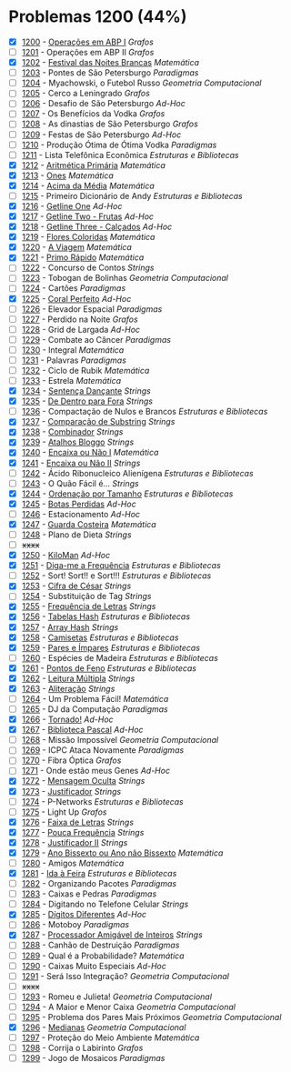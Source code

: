 # Problemas 1200 (44%)

- [x]  [1200](https://www.beecrowd.com.br/repository/UOJ_1200.html) - [Operações em ABP I](https://github.com/potigol/beecrowd/blob/master/src/1200/1200.poti) *Grafos*
- [ ]  [1201](https://www.beecrowd.com.br/repository/UOJ_1201.html) - Operações em ABP II *Grafos*
- [x]  [1202](https://www.beecrowd.com.br/repository/UOJ_1202.html) - [Festival das Noites Brancas](https://github.com/potigol/beecrowd/blob/master/src/1200/1202.poti) *Matemática*
- [ ]  [1203](https://www.beecrowd.com.br/repository/UOJ_1203.html) - Pontes de São Petersburgo *Paradigmas*
- [ ]  [1204](https://www.beecrowd.com.br/repository/UOJ_1204.html) - Myachowski, o Futebol Russo *Geometria Computacional*
- [ ]  [1205](https://www.beecrowd.com.br/repository/UOJ_1205.html) - Cerco a Leningrado *Grafos*
- [ ]  [1206](https://www.beecrowd.com.br/repository/UOJ_1206.html) - Desafio de São Petersburgo *Ad-Hoc*
- [ ]  [1207](https://www.beecrowd.com.br/repository/UOJ_1207.html) - Os Benefícios da Vodka *Grafos*
- [ ]  [1208](https://www.beecrowd.com.br/repository/UOJ_1208.html) - As dinastias de São Petersburgo *Grafos*
- [ ]  [1209](https://www.beecrowd.com.br/repository/UOJ_1209.html) - Festas de São Petersburgo *Ad-Hoc*
- [ ]  [1210](https://www.beecrowd.com.br/repository/UOJ_1210.html) - Produção Ótima de Ótima Vodka *Paradigmas*
- [ ]  [1211](https://www.beecrowd.com.br/repository/UOJ_1211.html) - Lista Telefônica Econômica *Estruturas e Bibliotecas*
- [x]  [1212](https://www.beecrowd.com.br/repository/UOJ_1212.html) - [Aritmética Primária](https://github.com/potigol/beecrowd/blob/master/src/1200/1212.poti) *Matemática*
- [x]  [1213](https://www.beecrowd.com.br/repository/UOJ_1213.html) - [Ones](https://github.com/potigol/beecrowd/blob/master/src/1200/1213.poti) *Matemática*
- [x]  [1214](https://www.beecrowd.com.br/repository/UOJ_1214.html) - [Acima da Média](https://github.com/potigol/beecrowd/blob/master/src/1200/1214.poti) *Matemática*
- [ ]  [1215](https://www.beecrowd.com.br/repository/UOJ_1215.html) - Primeiro Dicionário de Andy *Estruturas e Bibliotecas*
- [x]  [1216](https://www.beecrowd.com.br/repository/UOJ_1216.html) - [Getline One](https://github.com/potigol/beecrowd/blob/master/src/1200/1216.poti) *Ad-Hoc*
- [x]  [1217](https://www.beecrowd.com.br/repository/UOJ_1217.html) - [Getline Two - Frutas](https://github.com/potigol/beecrowd/blob/master/src/1200/1217.poti) *Ad-Hoc*
- [x]  [1218](https://www.beecrowd.com.br/repository/UOJ_1218.html) - [Getline Three - Calçados](https://github.com/potigol/beecrowd/blob/master/src/1200/1218.poti) *Ad-Hoc*
- [x]  [1219](https://www.beecrowd.com.br/repository/UOJ_1219.html) - [Flores Coloridas](https://github.com/potigol/beecrowd/blob/master/src/1200/1219.poti) *Matemática*
- [x]  [1220](https://www.beecrowd.com.br/repository/UOJ_1220.html) - [A Viagem](https://github.com/potigol/beecrowd/blob/master/src/1200/1220.poti) *Matemática*
- [x]  [1221](https://www.beecrowd.com.br/repository/UOJ_1221.html) - [Primo Rápido](https://github.com/potigol/beecrowd/blob/master/src/1200/1221.poti) *Matemática*
- [ ]  [1222](https://www.beecrowd.com.br/repository/UOJ_1222.html) - Concurso de Contos *Strings*
- [ ]  [1223](https://www.beecrowd.com.br/repository/UOJ_1223.html) - Tobogan de Bolinhas *Geometria Computacional*
- [ ]  [1224](https://www.beecrowd.com.br/repository/UOJ_1224.html) - Cartões *Paradigmas*
- [x]  [1225](https://www.beecrowd.com.br/repository/UOJ_1225.html) - [Coral Perfeito](https://github.com/potigol/beecrowd/blob/master/src/1200/1225.poti) *Ad-Hoc*
- [ ]  [1226](https://www.beecrowd.com.br/repository/UOJ_1226.html) - Elevador Espacial *Paradigmas*
- [ ]  [1227](https://www.beecrowd.com.br/repository/UOJ_1227.html) - Perdido na Noite *Grafos*
- [ ]  [1228](https://www.beecrowd.com.br/repository/UOJ_1228.html) - Grid de Largada *Ad-Hoc*
- [ ]  [1229](https://www.beecrowd.com.br/repository/UOJ_1229.html) - Combate ao Câncer *Paradigmas*
- [ ]  [1230](https://www.beecrowd.com.br/repository/UOJ_1230.html) - Integral *Matemática*
- [ ]  [1231](https://www.beecrowd.com.br/repository/UOJ_1231.html) - Palavras *Paradigmas*
- [ ]  [1232](https://www.beecrowd.com.br/repository/UOJ_1232.html) - Ciclo de Rubik *Matemática*
- [ ]  [1233](https://www.beecrowd.com.br/repository/UOJ_1233.html) - Estrela *Matemática*
- [x]  [1234](https://www.beecrowd.com.br/repository/UOJ_1234.html) - [Sentença Dançante](https://github.com/potigol/beecrowd/blob/master/src/1200/1234.poti) *Strings*
- [x]  [1235](https://www.beecrowd.com.br/repository/UOJ_1235.html) - [De Dentro para Fora](https://github.com/potigol/beecrowd/blob/master/src/1200/1235.poti) *Strings*
- [ ]  [1236](https://www.beecrowd.com.br/repository/UOJ_1236.html) - Compactação de Nulos e Brancos *Estruturas e Bibliotecas*
- [x]  [1237](https://www.beecrowd.com.br/repository/UOJ_1237.html) - [Comparação de Substring](https://github.com/potigol/beecrowd/blob/master/src/1200/1237.poti) *Strings*
- [x]  [1238](https://www.beecrowd.com.br/repository/UOJ_1238.html) - [Combinador](https://github.com/potigol/beecrowd/blob/master/src/1200/1238.poti) *Strings*
- [x]  [1239](https://www.beecrowd.com.br/repository/UOJ_1239.html) - [Atalhos Bloggo](https://github.com/potigol/beecrowd/blob/master/src/1200/1239.poti) *Strings*
- [x]  [1240](https://www.beecrowd.com.br/repository/UOJ_1240.html) - [Encaixa ou Não I](https://github.com/potigol/beecrowd/blob/master/src/1200/1240.poti) *Matemática*
- [x]  [1241](https://www.beecrowd.com.br/repository/UOJ_1241.html) - [Encaixa ou Não II](https://github.com/potigol/beecrowd/blob/master/src/1200/1241.poti) *Strings*
- [ ]  [1242](https://www.beecrowd.com.br/repository/UOJ_1242.html) - Ácido Ribonucleico Alienígena *Estruturas e Bibliotecas*
- [ ]  [1243](https://www.beecrowd.com.br/repository/UOJ_1243.html) - O Quão Fácil é... *Strings*
- [x]  [1244](https://www.beecrowd.com.br/repository/UOJ_1244.html) - [Ordenação por Tamanho](https://github.com/potigol/beecrowd/blob/master/src/1200/1244.poti) *Estruturas e Bibliotecas*
- [x]  [1245](https://www.beecrowd.com.br/repository/UOJ_1245.html) - [Botas Perdidas](https://github.com/potigol/beecrowd/blob/master/src/1200/1245.poti) *Ad-Hoc*
- [ ]  [1246](https://www.beecrowd.com.br/repository/UOJ_1246.html) - Estacionamento *Ad-Hoc*
- [x]  [1247](https://www.beecrowd.com.br/repository/UOJ_1247.html) - [Guarda Costeira](https://github.com/potigol/beecrowd/blob/master/src/1200/1247.poti) *Matemática*
- [ ]  [1248](https://www.beecrowd.com.br/repository/UOJ_1248.html) - Plano de Dieta *Strings*
- [ ] ~~xxxx~~
- [x]  [1250](https://www.beecrowd.com.br/repository/UOJ_1250.html) - [KiloMan](https://github.com/potigol/beecrowd/blob/master/src/1200/1250.poti) *Ad-Hoc*
- [x]  [1251](https://www.beecrowd.com.br/repository/UOJ_1251.html) - [Diga-me a Frequência](https://github.com/potigol/beecrowd/blob/master/src/1200/1251.poti) *Estruturas e Bibliotecas*
- [ ]  [1252](https://www.beecrowd.com.br/repository/UOJ_1252.html) - Sort! Sort!! e Sort!!! *Estruturas e Bibliotecas*
- [x]  [1253](https://www.beecrowd.com.br/repository/UOJ_1253.html) - [Cifra de César](https://github.com/potigol/beecrowd/blob/master/src/1200/1253.poti) *Strings*
- [ ]  [1254](https://www.beecrowd.com.br/repository/UOJ_1254.html) - Substituição de Tag *Strings*
- [x]  [1255](https://www.beecrowd.com.br/repository/UOJ_1255.html) - [Frequência de Letras](https://github.com/potigol/beecrowd/blob/master/src/1200/1255.poti) *Strings*
- [x]  [1256](https://www.beecrowd.com.br/repository/UOJ_1256.html) - [Tabelas Hash](https://github.com/potigol/beecrowd/blob/master/src/1200/1256.poti) *Estruturas e Bibliotecas*
- [x]  [1257](https://www.beecrowd.com.br/repository/UOJ_1257.html) - [Array Hash](https://github.com/potigol/beecrowd/blob/master/src/1200/1257.poti) *Strings*
- [x]  [1258](https://www.beecrowd.com.br/repository/UOJ_1258.html) - [Camisetas](https://github.com/potigol/beecrowd/blob/master/src/1200/1258.poti) *Estruturas e Bibliotecas*
- [x]  [1259](https://www.beecrowd.com.br/repository/UOJ_1259.html) - [Pares e Ímpares](https://github.com/potigol/beecrowd/blob/master/src/1200/1259.poti) *Estruturas e Bibliotecas*
- [ ]  [1260](https://www.beecrowd.com.br/repository/UOJ_1260.html) - Espécies de Madeira *Estruturas e Bibliotecas*
- [x]  [1261](https://www.beecrowd.com.br/repository/UOJ_1261.html) - [Pontos de Feno](https://github.com/potigol/beecrowd/blob/master/src/1200/1261.poti) *Estruturas e Bibliotecas*
- [x]  [1262](https://www.beecrowd.com.br/repository/UOJ_1262.html) - [Leitura Múltipla](https://github.com/potigol/beecrowd/blob/master/src/1200/1262.poti) *Strings*
- [x]  [1263](https://www.beecrowd.com.br/repository/UOJ_1263.html) - [Aliteração](https://github.com/potigol/beecrowd/blob/master/src/1200/1263.poti) *Strings*
- [ ]  [1264](https://www.beecrowd.com.br/repository/UOJ_1264.html) - Um Problema Fácil! *Matemática*
- [ ]  [1265](https://www.beecrowd.com.br/repository/UOJ_1265.html) - DJ da Computação *Paradigmas*
- [x]  [1266](https://www.beecrowd.com.br/repository/UOJ_1266.html) - [Tornado!](https://github.com/potigol/beecrowd/blob/master/src/1200/1266.poti) *Ad-Hoc*
- [x]  [1267](https://www.beecrowd.com.br/repository/UOJ_1267.html) - [Biblioteca Pascal](https://github.com/potigol/beecrowd/blob/master/src/1200/1267.poti) *Ad-Hoc*
- [ ]  [1268](https://www.beecrowd.com.br/repository/UOJ_1268.html) - Missão Impossível *Geometria Computacional*
- [ ]  [1269](https://www.beecrowd.com.br/repository/UOJ_1269.html) - ICPC Ataca Novamente *Paradigmas*
- [ ]  [1270](https://www.beecrowd.com.br/repository/UOJ_1270.html) - Fibra Óptica *Grafos*
- [ ]  [1271](https://www.beecrowd.com.br/repository/UOJ_1271.html) - Onde estão meus Genes *Ad-Hoc*
- [x]  [1272](https://www.beecrowd.com.br/repository/UOJ_1272.html) - [Mensagem Oculta](https://github.com/potigol/beecrowd/blob/master/src/1200/1272.poti) *Strings*
- [x]  [1273](https://www.beecrowd.com.br/repository/UOJ_1273.html) - [Justificador](https://github.com/potigol/beecrowd/blob/master/src/1200/1273.poti) *Strings*
- [ ]  [1274](https://www.beecrowd.com.br/repository/UOJ_1274.html) - P-Networks *Estruturas e Bibliotecas*
- [ ]  [1275](https://www.beecrowd.com.br/repository/UOJ_1275.html) - Light Up *Grafos*
- [x]  [1276](https://www.beecrowd.com.br/repository/UOJ_1276.html) - [Faixa de Letras](https://github.com/potigol/beecrowd/blob/master/src/1200/1276.poti) *Strings*
- [x]  [1277](https://www.beecrowd.com.br/repository/UOJ_1277.html) - [Pouca Frequência](https://github.com/potigol/beecrowd/blob/master/src/1200/1277.poti) *Strings*
- [x]  [1278](https://www.beecrowd.com.br/repository/UOJ_1278.html) - [Justificador II](https://github.com/potigol/beecrowd/blob/master/src/1200/1278.poti) *Strings*
- [x]  [1279](https://www.beecrowd.com.br/repository/UOJ_1279.html) - [Ano Bissexto ou Ano não Bissexto](https://github.com/potigol/beecrowd/blob/master/src/1200/1279.poti) *Matemática*
- [ ]  [1280](https://www.beecrowd.com.br/repository/UOJ_1280.html) - Amigos *Matemática*
- [x]  [1281](https://www.beecrowd.com.br/repository/UOJ_1281.html) - [Ida à Feira](https://github.com/potigol/beecrowd/blob/master/src/1200/1281.poti) *Estruturas e Bibliotecas*
- [ ]  [1282](https://www.beecrowd.com.br/repository/UOJ_1282.html) - Organizando Pacotes *Paradigmas*
- [ ]  [1283](https://www.beecrowd.com.br/repository/UOJ_1283.html) - Caixas e Pedras *Paradigmas*
- [ ]  [1284](https://www.beecrowd.com.br/repository/UOJ_1284.html) - Digitando no Telefone Celular *Strings*
- [x]  [1285](https://www.beecrowd.com.br/repository/UOJ_1285.html) - [Dígitos Diferentes](https://github.com/potigol/beecrowd/blob/master/src/1200/1285.poti) *Ad-Hoc*
- [ ]  [1286](https://www.beecrowd.com.br/repository/UOJ_1286.html) - Motoboy *Paradigmas*
- [x]  [1287](https://www.beecrowd.com.br/repository/UOJ_1287.html) - [Processador Amigável de Inteiros](https://github.com/potigol/beecrowd/blob/master/src/1200/1287.poti) *Strings*
- [ ]  [1288](https://www.beecrowd.com.br/repository/UOJ_1288.html) - Canhão de Destruição *Paradigmas*
- [ ]  [1289](https://www.beecrowd.com.br/repository/UOJ_1289.html) - Qual é a Probabilidade? *Matemática*
- [ ]  [1290](https://www.beecrowd.com.br/repository/UOJ_1290.html) - Caixas Muito Especiais *Ad-Hoc*
- [ ]  [1291](https://www.beecrowd.com.br/repository/UOJ_1291.html) - Será Isso Integração? *Geometria Computacional*
- [ ] ~~xxxx~~
- [ ]  [1293](https://www.beecrowd.com.br/repository/UOJ_1293.html) - Romeu e Julieta! *Geometria Computacional*
- [ ]  [1294](https://www.beecrowd.com.br/repository/UOJ_1294.html) - A Maior e Menor Caixa *Geometria Computacional*
- [ ]  [1295](https://www.beecrowd.com.br/repository/UOJ_1295.html) - Problema dos Pares Mais Próximos *Geometria Computacional*
- [x]  [1296](https://www.beecrowd.com.br/repository/UOJ_1296.html) - [Medianas](https://github.com/potigol/beecrowd/blob/master/src/1200/1296.poti) *Geometria Computacional*
- [ ]  [1297](https://www.beecrowd.com.br/repository/UOJ_1297.html) - Proteção do Meio Ambiente *Matemática*
- [ ]  [1298](https://www.beecrowd.com.br/repository/UOJ_1298.html) - Corrija o Labirinto *Grafos*
- [ ]  [1299](https://www.beecrowd.com.br/repository/UOJ_1299.html) - Jogo de Mosaicos *Paradigmas*